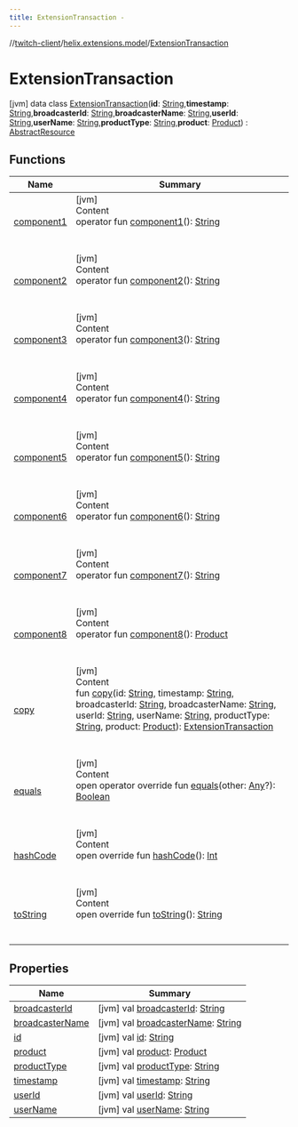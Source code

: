 ```yaml
---
title: ExtensionTransaction -
---
```

//[twitch-client](../../index.md)/[helix.extensions.model](../index.md)/[ExtensionTransaction](index.md)



# ExtensionTransaction  
 [jvm] data class [ExtensionTransaction](index.md)(**id**: [String](https://kotlinlang.org/api/latest/jvm/stdlib/kotlin/-string/index.html),**timestamp**: [String](https://kotlinlang.org/api/latest/jvm/stdlib/kotlin/-string/index.html),**broadcasterId**: [String](https://kotlinlang.org/api/latest/jvm/stdlib/kotlin/-string/index.html),**broadcasterName**: [String](https://kotlinlang.org/api/latest/jvm/stdlib/kotlin/-string/index.html),**userId**: [String](https://kotlinlang.org/api/latest/jvm/stdlib/kotlin/-string/index.html),**userName**: [String](https://kotlinlang.org/api/latest/jvm/stdlib/kotlin/-string/index.html),**productType**: [String](https://kotlinlang.org/api/latest/jvm/stdlib/kotlin/-string/index.html),**product**: [Product](../-product/index.md)) : [AbstractResource](../../helix.http.model/-abstract-resource/index.md)   


## Functions  
  
|  Name|  Summary| 
|---|---|
| [component1](component1.md)| [jvm]  <br>Content  <br>operator fun [component1](component1.md)(): [String](https://kotlinlang.org/api/latest/jvm/stdlib/kotlin/-string/index.html)  <br><br><br>
| [component2](component2.md)| [jvm]  <br>Content  <br>operator fun [component2](component2.md)(): [String](https://kotlinlang.org/api/latest/jvm/stdlib/kotlin/-string/index.html)  <br><br><br>
| [component3](component3.md)| [jvm]  <br>Content  <br>operator fun [component3](component3.md)(): [String](https://kotlinlang.org/api/latest/jvm/stdlib/kotlin/-string/index.html)  <br><br><br>
| [component4](component4.md)| [jvm]  <br>Content  <br>operator fun [component4](component4.md)(): [String](https://kotlinlang.org/api/latest/jvm/stdlib/kotlin/-string/index.html)  <br><br><br>
| [component5](component5.md)| [jvm]  <br>Content  <br>operator fun [component5](component5.md)(): [String](https://kotlinlang.org/api/latest/jvm/stdlib/kotlin/-string/index.html)  <br><br><br>
| [component6](component6.md)| [jvm]  <br>Content  <br>operator fun [component6](component6.md)(): [String](https://kotlinlang.org/api/latest/jvm/stdlib/kotlin/-string/index.html)  <br><br><br>
| [component7](component7.md)| [jvm]  <br>Content  <br>operator fun [component7](component7.md)(): [String](https://kotlinlang.org/api/latest/jvm/stdlib/kotlin/-string/index.html)  <br><br><br>
| [component8](component8.md)| [jvm]  <br>Content  <br>operator fun [component8](component8.md)(): [Product](../-product/index.md)  <br><br><br>
| [copy](copy.md)| [jvm]  <br>Content  <br>fun [copy](copy.md)(id: [String](https://kotlinlang.org/api/latest/jvm/stdlib/kotlin/-string/index.html), timestamp: [String](https://kotlinlang.org/api/latest/jvm/stdlib/kotlin/-string/index.html), broadcasterId: [String](https://kotlinlang.org/api/latest/jvm/stdlib/kotlin/-string/index.html), broadcasterName: [String](https://kotlinlang.org/api/latest/jvm/stdlib/kotlin/-string/index.html), userId: [String](https://kotlinlang.org/api/latest/jvm/stdlib/kotlin/-string/index.html), userName: [String](https://kotlinlang.org/api/latest/jvm/stdlib/kotlin/-string/index.html), productType: [String](https://kotlinlang.org/api/latest/jvm/stdlib/kotlin/-string/index.html), product: [Product](../-product/index.md)): [ExtensionTransaction](index.md)  <br><br><br>
| [equals](https://kotlinlang.org/api/latest/jvm/stdlib/kotlin/-any/equals.html)| [jvm]  <br>Content  <br>open operator override fun [equals](https://kotlinlang.org/api/latest/jvm/stdlib/kotlin/-any/equals.html)(other: [Any](https://kotlinlang.org/api/latest/jvm/stdlib/kotlin/-any/index.html)?): [Boolean](https://kotlinlang.org/api/latest/jvm/stdlib/kotlin/-boolean/index.html)  <br><br><br>
| [hashCode](https://kotlinlang.org/api/latest/jvm/stdlib/kotlin/-any/hash-code.html)| [jvm]  <br>Content  <br>open override fun [hashCode](https://kotlinlang.org/api/latest/jvm/stdlib/kotlin/-any/hash-code.html)(): [Int](https://kotlinlang.org/api/latest/jvm/stdlib/kotlin/-int/index.html)  <br><br><br>
| [toString](https://kotlinlang.org/api/latest/jvm/stdlib/kotlin/-any/to-string.html)| [jvm]  <br>Content  <br>open override fun [toString](https://kotlinlang.org/api/latest/jvm/stdlib/kotlin/-any/to-string.html)(): [String](https://kotlinlang.org/api/latest/jvm/stdlib/kotlin/-string/index.html)  <br><br><br>


## Properties  
  
|  Name|  Summary| 
|---|---|
| [broadcasterId](index.md#helix.extensions.model/ExtensionTransaction/broadcasterId/#/PointingToDeclaration/)|  [jvm] val [broadcasterId](index.md#helix.extensions.model/ExtensionTransaction/broadcasterId/#/PointingToDeclaration/): [String](https://kotlinlang.org/api/latest/jvm/stdlib/kotlin/-string/index.html)   <br>
| [broadcasterName](index.md#helix.extensions.model/ExtensionTransaction/broadcasterName/#/PointingToDeclaration/)|  [jvm] val [broadcasterName](index.md#helix.extensions.model/ExtensionTransaction/broadcasterName/#/PointingToDeclaration/): [String](https://kotlinlang.org/api/latest/jvm/stdlib/kotlin/-string/index.html)   <br>
| [id](index.md#helix.extensions.model/ExtensionTransaction/id/#/PointingToDeclaration/)|  [jvm] val [id](index.md#helix.extensions.model/ExtensionTransaction/id/#/PointingToDeclaration/): [String](https://kotlinlang.org/api/latest/jvm/stdlib/kotlin/-string/index.html)   <br>
| [product](index.md#helix.extensions.model/ExtensionTransaction/product/#/PointingToDeclaration/)|  [jvm] val [product](index.md#helix.extensions.model/ExtensionTransaction/product/#/PointingToDeclaration/): [Product](../-product/index.md)   <br>
| [productType](index.md#helix.extensions.model/ExtensionTransaction/productType/#/PointingToDeclaration/)|  [jvm] val [productType](index.md#helix.extensions.model/ExtensionTransaction/productType/#/PointingToDeclaration/): [String](https://kotlinlang.org/api/latest/jvm/stdlib/kotlin/-string/index.html)   <br>
| [timestamp](index.md#helix.extensions.model/ExtensionTransaction/timestamp/#/PointingToDeclaration/)|  [jvm] val [timestamp](index.md#helix.extensions.model/ExtensionTransaction/timestamp/#/PointingToDeclaration/): [String](https://kotlinlang.org/api/latest/jvm/stdlib/kotlin/-string/index.html)   <br>
| [userId](index.md#helix.extensions.model/ExtensionTransaction/userId/#/PointingToDeclaration/)|  [jvm] val [userId](index.md#helix.extensions.model/ExtensionTransaction/userId/#/PointingToDeclaration/): [String](https://kotlinlang.org/api/latest/jvm/stdlib/kotlin/-string/index.html)   <br>
| [userName](index.md#helix.extensions.model/ExtensionTransaction/userName/#/PointingToDeclaration/)|  [jvm] val [userName](index.md#helix.extensions.model/ExtensionTransaction/userName/#/PointingToDeclaration/): [String](https://kotlinlang.org/api/latest/jvm/stdlib/kotlin/-string/index.html)   <br>


